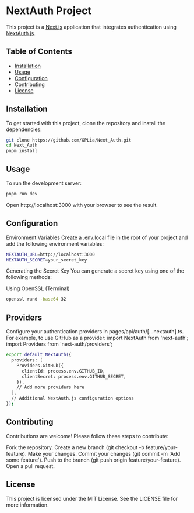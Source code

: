 # NextAuth Project

This project is a [Next.js](https://nextjs.org/) application that integrates authentication using [NextAuth.js](https://next-auth.js.org/).

## Table of Contents

- [Installation](#installation)
- [Usage](#usage)
- [Configuration](#configuration)
- [Contributing](#contributing)
- [License](#license)

## Installation

To get started with this project, clone the repository and install the dependencies:

```sh
git clone https://github.com/GPLia/Next_Auth.git
cd Next_Auth
pnpm install
```

## Usage
To run the development server:

```sh
pnpm run dev
```

Open http://localhost:3000 with your browser to see the result.

## Configuration
Environment Variables
Create a .env.local file in the root of your project and add the following environment variables:

```sh
NEXTAUTH_URL=http://localhost:3000
NEXTAUTH_SECRET=your_secret_key
```

Generating the Secret Key
You can generate a secret key using one of the following methods:

Using OpenSSL (Terminal)

```sh
openssl rand -base64 32
```

## Providers
Configure your authentication providers in pages/api/auth/[...nextauth].ts. For example, to use GitHub as a provider:
import NextAuth from 'next-auth';
import Providers from 'next-auth/providers';

```sh
export default NextAuth({
  providers: [
    Providers.GitHub({
      clientId: process.env.GITHUB_ID,
      clientSecret: process.env.GITHUB_SECRET,
    }),
    // Add more providers here
  ],
  // Additional NextAuth.js configuration options
});
````

## Contributing
Contributions are welcome! Please follow these steps to contribute:

Fork the repository.
Create a new branch (git checkout -b feature/your-feature).
Make your changes.
Commit your changes (git commit -m 'Add some feature').
Push to the branch (git push origin feature/your-feature).
Open a pull request.

## License
This project is licensed under the MIT License. See the LICENSE file for more information.
